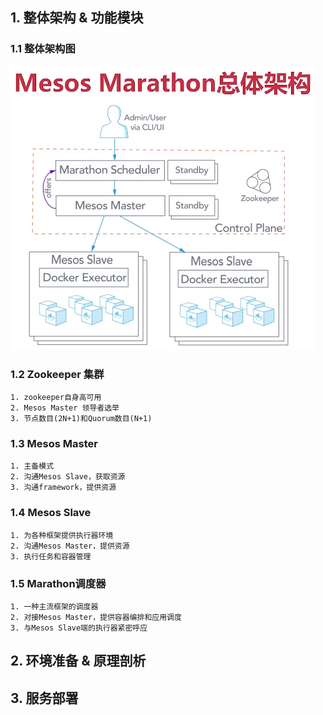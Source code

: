 ## 1. 整体架构 & 功能模块

### 1.1 整体架构图

![整体架构图](mesosMarathon.png)

### 1.2 Zookeeper 集群

```
1. zookeeper自身高可用
2. Mesos Master 领导者选举
3. 节点数目(2N+1)和Quorum数目(N+1)
```

### 1.3 Mesos Master

```
1. 主备模式
2. 沟通Mesos Slave，获取资源
3. 沟通framework，提供资源
```

### 1.4 Mesos Slave

```
1. 为各种框架提供执行器环境
2. 沟通Mesos Master，提供资源
3. 执行任务和容器管理
```

### 1.5 Marathon调度器

```
1. 一种主流框架的调度器
2. 对接Mesos Master，提供容器编排和应用调度
3. 与Mesos Slave端的执行器紧密呼应
```



## 2. 环境准备 & 原理剖析





## 3. 服务部署

 